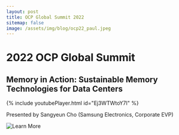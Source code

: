 ```yaml
---
layout: post
title: OCP Global Summit 2022
sitemap: false
image: /assets/img/blog/ocp22_paul.jpeg
---
```

# 2022 OCP Global Summit
## Memory in Action: Sustainable Memory Technologies for Data Centers

{% include youtubePlayer.html id="Ej3WTWtoY7I" %}<br>

Presented by
Sangyeun Cho (Samsung Electronics, Corporate EVP)

![Learn More](https://semiconductor.samsung.com/newsroom/tech-blog/samsung-electronics-joins-ocp-global-summit-2022-blending-breakthrough-memory-solutions-with-eco-conscious-thinking/)